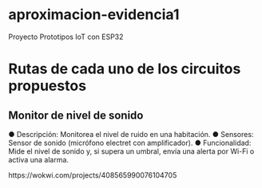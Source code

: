 # aproximacion-evidencia1
Proyecto Prototipos IoT con ESP32
<h1>Rutas de cada uno de los circuitos propuestos</h1>
<h2>Monitor de nivel de sonido</h2>
<p>
● Descripción: Monitorea el nivel de ruido en una habitación.
● Sensores: Sensor de sonido (micrófono electret con amplificador).
● Funcionalidad: Mide el nivel de sonido y, si supera un umbral, envía una
alerta por Wi-Fi o activa una alarma.
</p>
<a>https://wokwi.com/projects/408565990076104705</a>
